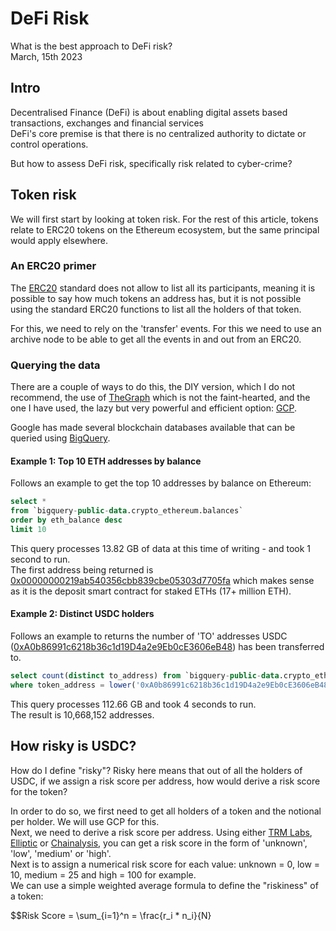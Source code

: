 # DeFi Risk

What is the best approach to DeFi risk?  
March, 15th 2023

## Intro

Decentralised Finance (DeFi) is about enabling digital assets based transactions, 
exchanges and financial services  
DeFi's core premise is that there is no centralized authority to dictate or control operations.  

But how to assess DeFi risk, specifically risk related to cyber-crime?

## Token risk

We will first start by looking at token risk. For the rest of this article, tokens relate
to ERC20 tokens on the Ethereum ecosystem, but the same principal would apply elsewhere.  

### An ERC20 primer
The [ERC20](https://ethereum.org/en/developers/docs/standards/tokens/erc-20/) standard does not allow to list
all its participants, meaning it is possible to say how much tokens an address has, but it is not possible
using the standard ERC20 functions to list all the holders of that token.  

For this, we need to rely on the 'transfer' events. For this we need to use an archive node to be able to 
get all the events in and out from an ERC20.  

### Querying the data
There are a couple of ways to do this, the DIY version, which I do not recommend, the use of [TheGraph](https://thegraph.com/) which
is not the faint-hearted, and the one I have used, the lazy but very powerful and efficient option: [GCP](https://cloud.google.com/).  

Google has made several blockchain databases available that can be queried using [BigQuery](https://cloud.google.com/bigquery).  

#### Example 1: Top 10 ETH addresses by balance
Follows an example to get the top 10 addresses by balance on Ethereum:

```sql
select *
from `bigquery-public-data.crypto_ethereum.balances`
order by eth_balance desc
limit 10
```

This query processes 13.82 GB of data at this time of writing - and took 1 second to run.  
The first address being returned is [0x00000000219ab540356cbb839cbe05303d7705fa](https://etherscan.io/address/0x00000000219ab540356cbb839cbe05303d7705fa) which makes sense as it is
the deposit smart contract for staked ETHs (17+ million ETH).

#### Example 2: Distinct USDC holders
Follows an example to returns the number of 'TO' addresses USDC ([0xA0b86991c6218b36c1d19D4a2e9Eb0cE3606eB48](https://etherscan.io/address/0xA0b86991c6218b36c1d19D4a2e9Eb0cE3606eB48)) has been 
transferred to.

```sql
select count(distinct to_address) from `bigquery-public-data.crypto_ethereum.token_transfers`
where token_address = lower('0xA0b86991c6218b36c1d19D4a2e9Eb0cE3606eB48'); 
```

This query processes 112.66 GB and took 4 seconds to run.  
The result is 10,668,152 addresses.

## How risky is USDC?

How do I define "risky"? Risky here means that out of all the holders of USDC, if we assign a risk score per address,
how would derive a risk score for the token?  

In order to do so, we first need to get all holders of a token and the notional per holder. We will use GCP for this.  
Next, we need to derive a risk score per address. Using either [TRM Labs](https://www.trmlabs.com/), [Elliptic](https://www.elliptic.co/) 
or [Chainalysis](https://www.chainalysis.com/), you can get a risk score in the form of 'unknown', 'low', 'medium' or 'high'.  
Next is to assign a numerical risk score for each value: unknown = 0, low = 10, medium = 25 and high = 100 for example.  
We can use a simple weighted average formula to define the "riskiness" of a token: 

$$Risk Score = \sum_{i=1}^n = \frac{r_i * n_i}{N}
